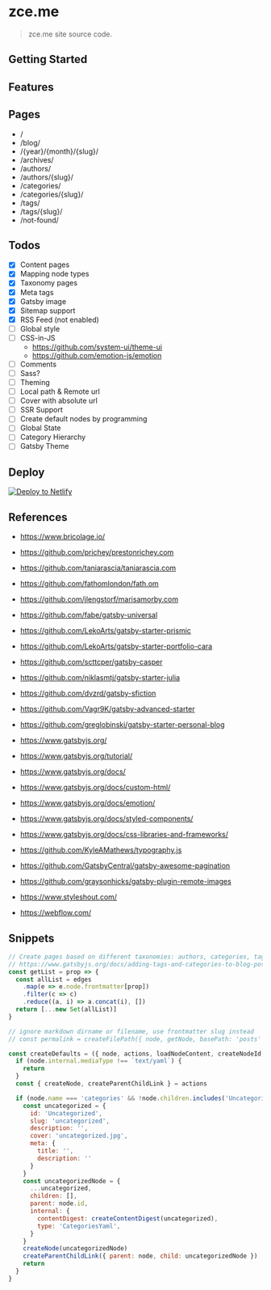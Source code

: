 # zce.me

> zce.me site source code.

## Getting Started

<!-- TODO -->

## Features

<!-- TODO -->

## Pages

- /
- /blog/
- /{year}/{month}/{slug}/
- /archives/
- /authors/
- /authors/{slug}/
- /categories/
- /categories/{slug}/
- /tags/
- /tags/{slug}/
- /not-found/

## Todos

- [x] Content pages
- [x] Mapping node types
- [x] Taxonomy pages
- [x] Meta tags
- [x] Gatsby image
- [x] Sitemap support
- [x] RSS Feed (not enabled)
- [ ] Global style
- [ ] CSS-in-JS
  - https://github.com/system-ui/theme-ui
  - https://github.com/emotion-js/emotion
- [ ] Comments
- [ ] Sass?
- [ ] Theming
- [ ] Local path & Remote url
- [ ] Cover with absolute url
- [ ] SSR Support
- [ ] Create default nodes by programming
- [ ] Global State
- [ ] Category Hierarchy
- [ ] Gatsby Theme

## Deploy

[![Deploy to Netlify](https://www.netlify.com/img/deploy/button.svg)](https://app.netlify.com/start/deploy?repository=https://github.com/zce/zce.me)

## References

- https://www.bricolage.io/
- https://github.com/prichey/prestonrichey.com
- https://github.com/taniarascia/taniarascia.com
- https://github.com/fathomlondon/fath.om
- https://github.com/jlengstorf/marisamorby.com
- https://github.com/fabe/gatsby-universal
- https://github.com/LekoArts/gatsby-starter-prismic
- https://github.com/LekoArts/gatsby-starter-portfolio-cara
- https://github.com/scttcper/gatsby-casper
- https://github.com/niklasmtj/gatsby-starter-julia
- https://github.com/dvzrd/gatsby-sfiction
- https://github.com/Vagr9K/gatsby-advanced-starter
- https://github.com/greglobinski/gatsby-starter-personal-blog

- https://www.gatsbyjs.org/
- https://www.gatsbyjs.org/tutorial/
- https://www.gatsbyjs.org/docs/
- https://www.gatsbyjs.org/docs/custom-html/
- https://www.gatsbyjs.org/docs/emotion/
- https://www.gatsbyjs.org/docs/styled-components/
- https://www.gatsbyjs.org/docs/css-libraries-and-frameworks/
- https://github.com/KyleAMathews/typography.js
- https://github.com/GatsbyCentral/gatsby-awesome-pagination
- https://github.com/graysonhicks/gatsby-plugin-remote-images

- https://www.styleshout.com/
- https://webflow.com/

## Snippets

```js
// Create pages based on different taxonomies: authors, categories, tags
// https://www.gatsbyjs.org/docs/adding-tags-and-categories-to-blog-posts/
const getList = prop => {
  const allList = edges
    .map(e => e.node.frontmatter[prop])
    .filter(c => c)
    .reduce((a, i) => a.concat(i), [])
  return [...new Set(allList)]
}
```

```js
// ignore markdown dirname or filename, use frontmatter slug instead
// const permalink = createFilePath({ node, getNode, basePath: 'posts' })
```

```js
const createDefaults = ({ node, actions, loadNodeContent, createNodeId, createContentDigest }) => {
  if (node.internal.mediaType !== `text/yaml`) {
    return
  }
  const { createNode, createParentChildLink } = actions

  if (node.name === 'categories' && !node.children.includes('Uncategorized')) {
    const uncategorized = {
      id: 'Uncategorized',
      slug: 'uncategorized',
      description: '',
      cover: 'uncategorized.jpg',
      meta: {
        title: '',
        description: ''
      }
    }
    const uncategorizedNode = {
      ...uncategorized,
      children: [],
      parent: node.id,
      internal: {
        contentDigest: createContentDigest(uncategorized),
        type: 'CategoriesYaml',
      }
    }
    createNode(uncategorizedNode)
    createParentChildLink({ parent: node, child: uncategorizedNode })
    return
  }
}
```
